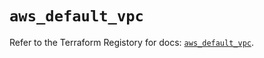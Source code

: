 # `aws_default_vpc`

Refer to the Terraform Registory for docs: [`aws_default_vpc`](https://registry.terraform.io/providers/hashicorp/aws/5.6.2/docs/resources/default_vpc).
